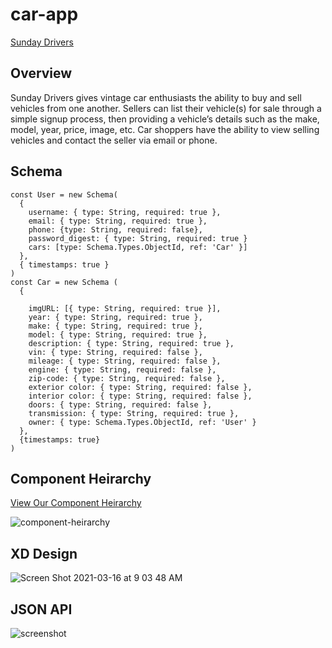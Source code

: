 # car-app
[Sunday Drivers](https://sundaydriver.netlify.app/)

## Overview
Sunday Drivers gives vintage car enthusiasts the ability to buy and sell vehicles from one another. Sellers can list their vehicle(s) for sale through a simple signup process, then providing a vehicle’s details such as the make, model, year, price, image, etc. Car shoppers have the ability to view selling vehicles and contact the seller via email or phone. 

## Schema

```
const User = new Schema(
  {
    username: { type: String, required: true },
    email: { type: String, required: true },
    phone: {type: String, required: false},
    password_digest: { type: String, required: true }
    cars: [type: Schema.Types.ObjectId, ref: 'Car' }]
  },
  { timestamps: true }
)
const Car = new Schema (
  {

    imgURL: [{ type: String, required: true }], 
    year: { type: String, required: true },
    make: { type: String, required: true },
    model: { type: String, required: true },
    description: { type: String, required: true },
    vin: { type: String, required: false },
    mileage: { type: String, required: false },
    engine: { type: String, required: false },
    zip-code: { type: String, required: false },
    exterior color: { type: String, required: false },
    interior color: { type: String, required: false },
    doors: { type: String, required: false },
    transmission: { type: String, required: true },
    owner: { type: Schema.Types.ObjectId, ref: 'User' }
  },
  {timestamps: true}
)

```

## Component Heirarchy

[View Our Component Heirarchy](https://whimsical.com/sunday-drivers-FFbtYjfqVSFwRN7yiLmyeS)

![component-heirarchy](https://i.imgur.com/oWCkug6.png)
## XD Design
![Screen Shot 2021-03-16 at 9 03 48 AM](https://user-images.githubusercontent.com/57376725/111322173-a20c4080-8636-11eb-8a21-d6463556d4f8.png)

## JSON API
![screenshot](https://i.imgur.com/P4xPU59.png)


